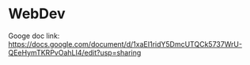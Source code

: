 # WebDev

Googe doc link:
https://docs.google.com/document/d/1xaEI1ridY5DmcUTQCk5737WrU-QEeHymTKRPvOahLI4/edit?usp=sharing
